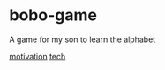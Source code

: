 # bobo-game
A game for my son to learn the alphabet

[motivation](./wiki/motivation.md)
[tech](./wiki/tech.md)
